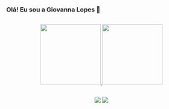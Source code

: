 ### Olá! Eu sou a Giovanna Lopes 🎈

##


<div align="center" style="display: inline_block">
  <a href="https://github.com/Gi-Lopes">
  <img height="160em" src="https://github-readme-stats.vercel.app/api?username=Gi-Lopes&show_icons=true&theme=tokyonight&include_all_commits=true&count_private=true"/>
  <img height="160em" src="https://github-readme-stats.vercel.app/api/top-langs/?username=Gi-Lopes&layout=compact&langs_count=7&theme=tokyonight"/>
  </a>
</div>

## 
 <div align="center">
    <a href="mailto:giovannalopesandra19@gmail.com"><img src="https://img.shields.io/badge/-Gmail-%23333?style=for-the-badge&logo=gmail&logoColor=white" target="_blank"></a>
    <a href="https://www.linkedin.com/in/giovanna-lopes-de-andrade-14a882205/" target="_blank"><img src="https://img.shields.io/badge/-LinkedIn-%230077B5?style=for-the-badge&logo=linkedin&logoColor=white" target="_blank"></a>   
</div>
